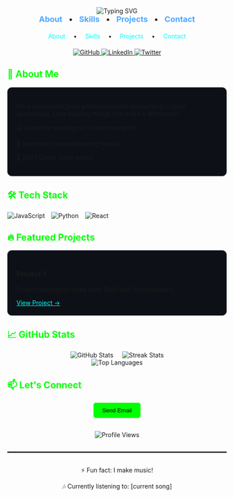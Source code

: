 <div align="center">
  <img src="https://readme-typing-svg.demolab.com?font=Sora&weight=600&size=26&pause=1000&color=196AFF&center=true&vCenter=true&width=500&lines=Hi+%F0%9F%91%8B%2C+I'm+Nicolas+Cunderlik;Welcome+to+my+GitHub+Profile!" alt="Typing SVG" />
</div>

<style>
  .nav-links {
    display: flex;
    justify-content: center;
    gap: 15px;
    font-size: 18px;
    font-weight: bold;
  }

  .nav-links a {
    color: #4da6ff; /* Light blue */
    text-decoration: none;
    transition: 0.3s;
  }

  .nav-links a:hover {
    color: #ffcc00; /* Yellow on hover */
    text-decoration: underline;
  }
</style>

<div class="nav-links">
  <a href="#about">About</a> •
  <a href="#skills">Skills</a> •
  <a href="#projects">Projects</a> •
  <a href="#contact">Contact</a>
</div>

<!-- Navigation -->
<div align="center" style="margin: 20px 0;">
  <a href="#about" style="margin: 0 15px; text-decoration: none; color: #00FFFF;">About</a> •
  <a href="#skills" style="margin: 0 15px; text-decoration: none; color: #00FFFF;">Skills</a> •
  <a href="#projects" style="margin: 0 15px; text-decoration: none; color: #00FFFF;">Projects</a> •
  <a href="#contact" style="margin: 0 15px; text-decoration: none; color: #00FFFF;">Contact</a>
</div>

<!-- Social Badges -->
<div align="center" style="margin-bottom: 20px;">
  <a href="[your-github-link]">
    <img src="https://img.shields.io/badge/GitHub-100000?style=for-the-badge&logo=github&logoColor=white" alt="GitHub">
  </a>
  <a href="[your-linkedin-link]">
    <img src="https://img.shields.io/badge/LinkedIn-0077B5?style=for-the-badge&logo=linkedin&logoColor=white" alt="LinkedIn">
  </a>
  <a href="[your-twitter-link]">
    <img src="https://img.shields.io/badge/Twitter-1DA1F2?style=for-the-badge&logo=twitter&logoColor=white" alt="Twitter">
  </a>
</div>

<!-- About Section -->
<h2 id="about" style="color: #00FF00;">🚀 About Me</h2>
<div style="background-color: #0d1117; padding: 20px; border-radius: 10px; border: 1px solid #30363d;">
  <p>I'm a passionate [your profession/role] specializing in [your specialties]. Love building things that make a difference!</p>
  <p>💻 Currently working on: [current project]</p>
  <p>🌱 Learning: [current learning focus]</p>
  <p>🎯 2023 Goals: [your goals]</p>
</div>

<!-- Skills Section -->
<h2 id="skills" style="color: #00FF00;">🛠️ Tech Stack</h2>
<div style="display: flex; flex-wrap: wrap; gap: 15px;">
  <img src="https://img.shields.io/badge/JavaScript-F7DF1E?style=for-the-badge&logo=javascript&logoColor=black" alt="JavaScript">
  <img src="https://img.shields.io/badge/Python-3776AB?style=for-the-badge&logo=python&logoColor=white" alt="Python">
  <img src="https://img.shields.io/badge/React-20232A?style=for-the-badge&logo=react&logoColor=61DAFB" alt="React">
  <!-- Add more skills badges -->
</div>

<!-- Projects Section -->
<h2 id="projects" style="color: #00FF00;">🔥 Featured Projects</h2>
<div style="display: grid; grid-template-columns: repeat(auto-fit, minmax(300px, 1fr)); gap: 20px;">
  <div style="background-color: #0d1117; padding: 20px; border-radius: 10px; border: 1px solid #30363d;">
    <h3>Project 1</h3>
    <p>Project description goes here. Built with [technologies].</p>
    <a href="#" style="color: #00FFFF;">View Project →</a>
  </div>
  <!-- Add more project cards -->
</div>

<!-- GitHub Stats -->
<h2 style="color: #00FF00;">📈 GitHub Stats</h2>
<div style="display: flex; justify-content: center; gap: 20px;">
  <img src="https://github-readme-stats.vercel.app/api?username=Nicolas-Cunderlik&show_icons=true&theme=dark" alt="GitHub Stats">
  <img src="https://github-readme-streak-stats.herokuapp.com/?user=Nicolas-Cunderlik&theme=dark" alt="Streak Stats">
</div>
<div align="center">
  <img src="https://github-readme-stats.vercel.app/api/top-langs/?username=Nicolas-Cunderlik&layout=compact&theme=dark" alt="Top Languages">
</div>

<!-- Contact Section -->
<h2 id="contact" style="color: #00FF00;">📫 Let's Connect</h2>
<div align="center" style="margin: 20px 0;">
  <a href="mailto:youremail@example.com" style="text-decoration: none;">
    <button style="background-color: #00FF00; color: black; padding: 10px 20px; border: none; border-radius: 5px; cursor: pointer;">Send Email</button>
  </a>
</div>

<div align="center" style="margin-top: 30px;">
  <img src="https://komarev.com/ghpvc/?username=yourusername&style=flat-square&color=00FF00" alt="Profile Views">
</div>

<hr style="border: 0.5px solid #30363d; margin: 30px 0;">

<div align="center">
  <p>⚡ Fun fact: I make music!</p>
  <p>🎶 Currently listening to: [current song]</p>
</div>
